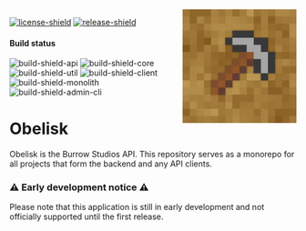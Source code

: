 [license]: LICENSE
[license-shield]: https://img.shields.io/badge/License-MIT-yellow.svg
[release]: https://github.com/BurrowStudios/Obelisk/releases
[release-shield]: https://img.shields.io/github/release/BurrowStudios/Obelisk.svg

[build-shield-api]: https://img.shields.io/github/actions/workflow/status/BurrowStudios/Obelisk/build-api.yaml?label=API
[build-shield-core]: https://img.shields.io/github/actions/workflow/status/BurrowStudios/Obelisk/build-core.yaml?label=Core
[build-shield-util]: https://img.shields.io/github/actions/workflow/status/BurrowStudios/Obelisk/build-util.yaml?label=Utils
[build-shield-client]: https://img.shields.io/github/actions/workflow/status/BurrowStudios/Obelisk/build-client.yaml?label=Client
[build-shield-monolith]: https://img.shields.io/github/actions/workflow/status/BurrowStudios/Obelisk/build-monolith.yaml?label=Monolith
[build-shield-admin-cli]: https://img.shields.io/github/actions/workflow/status/BurrowStudios/Obelisk/build-admin-cli.yaml?label=AdminCLI

<!--suppress CheckImageSize, HtmlRequiredAltAttribute -->
<img align="right" src=".github/BurrowStudios.png" height="200" width="200">

[![license-shield][]][license]
[![release-shield][]][release]

#### Build status

![build-shield-api]
![build-shield-core]
![build-shield-util]
![build-shield-client]
![build-shield-monolith]
![build-shield-admin-cli]

# Obelisk

Obelisk is the Burrow Studios API. This repository serves as a monorepo for all projects that form the backend and any
API clients.

### ⚠️ Early development notice ⚠️

Please note that this application is still in early development and not officially supported until the first release.
